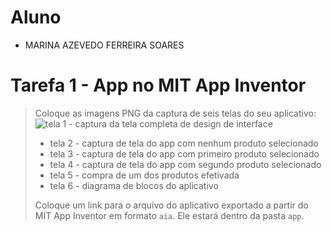 # Aluno
* MARINA AZEVEDO FERREIRA SOARES 

# Tarefa 1 - App no MIT App Inventor

> Coloque as imagens PNG da captura de seis telas do seu aplicativo:
![tela 1 - captura da tela completa de design de interface](/images/ex1/tela1.png)
> * tela 2 - captura de tela do app com nenhum produto selecionado
> * tela 3 - captura de tela do app com primeiro produto selecionado
> * tela 4 - captura de tela do app com segundo produto selecionado
> * tela 5 - compra de um dos produtos efetivada
> * tela 6 - diagrama de blocos do aplicativo
>
> Coloque um link para o arquivo do aplicativo exportado a partir do MIT App Inventor em formato `aia`. Ele estará dentro da pasta `app`.

